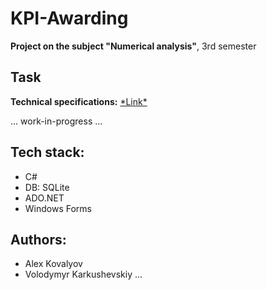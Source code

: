 # KPI-Awarding

**Project on the subject "Numerical analysis"**, 3rd semester 

<h2>Task</h2>

**Technical specifications:** [\*Link\*](https://github.com/xairaven/KPI-Awarding/tree/main/readme-res/Task.docx)

... work-in-progress ...

<h2>Tech stack:</h2>

- C#
- DB: SQLite
- ADO.NET
- Windows Forms

<h2>Authors:</h2>

- Alex Kovalyov
- Volodymyr Karkushevskiy
...